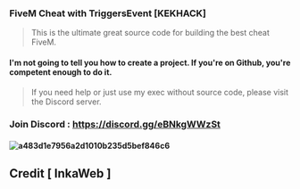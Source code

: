 ### FiveM Cheat with TriggersEvent [KEKHACK]
> This is the ultimate great source code for building the best cheat FiveM.


#### I'm not going to tell you how to create a project. If you're on Github, you're competent enough to do it.
> If you need help or just use my exec without source code, please visit the Discord server.

### Join Discord : https://discord.gg/eBNkgWWzSt

#### ![a483d1e7956a2d1010b235d5bef846c6](https://media.discordapp.net/attachments/903726487679692820/942524532323909693/unknown.png)


## Credit [ InkaWeb ]
